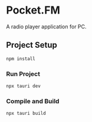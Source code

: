 # Pocket.FM

A radio player application for PC. 

## Project Setup

```sh
npm install
```

### Run Project

```sh
npx tauri dev
```

### Compile and Build

```sh
npx tauri build
```
